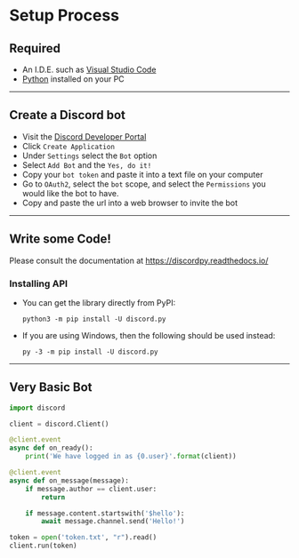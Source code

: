 # Setup Process
## Required
- An I.D.E. such as [Visual Studio Code](https://code.visualstudio.com/)
- [Python](https://www.python.org/) installed on your PC
<hr>

## Create a Discord bot
- Visit the [Discord Developer Portal](https://discord.com/developers/)
- Click `Create Application`
- Under `Settings` select the `Bot` option
- Select `Add Bot` and the `Yes, do it!`
- Copy your `bot token` and paste it into a text file on your computer
- Go to `OAuth2`, select the `bot` scope, and select the `Permissions` you would like the bot to have. 
- Copy and paste the url into a web browser to invite the bot

<hr>

## Write some Code!
Please consult the documentation at https://discordpy.readthedocs.io/
### Installing API
- You can get the library directly from PyPI:
    ```
    python3 -m pip install -U discord.py
    ```
- If you are using Windows, then the following should be used instead:
    ```
    py -3 -m pip install -U discord.py
    ```
<hr>

## Very Basic Bot
```python
import discord

client = discord.Client()

@client.event
async def on_ready():
    print('We have logged in as {0.user}'.format(client))

@client.event
async def on_message(message):
    if message.author == client.user:
        return

    if message.content.startswith('$hello'):
        await message.channel.send('Hello!')

token = open('token.txt', "r").read()
client.run(token)
```